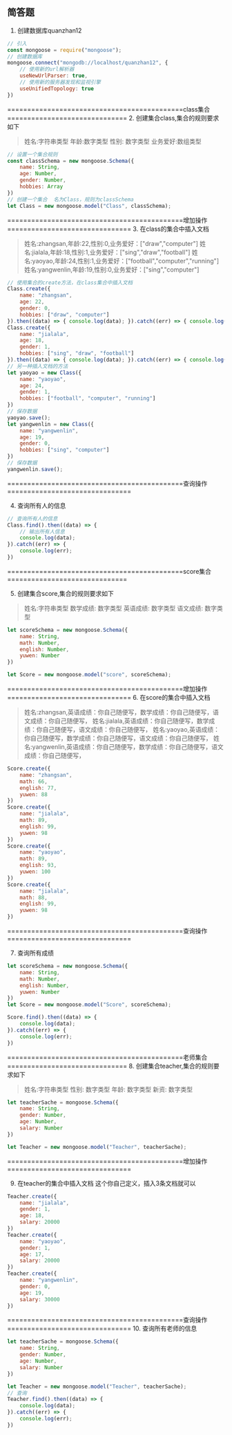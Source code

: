 ## 简答题

1. 创建数据库quanzhan12
```js
// 引入
const mongoose = require("mongoose");
// 创建数据库
mongoose.connect("mongodb://localhost/quanzhan12", {
    // 使用新的url解析器
    useNewUrlParser: true,
    // 使用新的服务器发现和监视引擎
    useUnifiedTopology: true
})
```
============================================class集合==============================
2. 创建集合class,集合的规则要求如下
> 姓名:字符串类型
> 年龄:数字类型
> 性别: 数字类型
> 业务爱好:数组类型
```js
// 设置一个集合规则
const classSchema = new mongoose.Schema({
    name: String,
    age: Number,
    gender: Number,
    hobbies: Array
})
// 创建一个集合  名为Class，规则为classSchema
let Class = new mongoose.model("Class", classSchema);
```
============================================增加操作===============================
3. 在class的集合中插入文档
>姓名:zhangsan,年龄:22,性别:0,业务爱好：["draw","computer"]
>姓名:jialala,年龄:18,性别:1,业务爱好：["sing","draw","football"]
>姓名:yaoyao,年龄:24,性别:1,业务爱好：["football","computer","running"]
>姓名:yangwenlin,年龄:19,性别:0,业务爱好：["sing","computer"]
```js
// 使用集合的create方法，在class集合中插入文档
Class.create({
    name: "zhangsan",
    age: 22,
    gender: 0,
    hobbies: ["draw", "computer"]
}).then((data) => { console.log(data); }).catch((err) => { console.log(err); });
Class.create({
    name: "jialala",
    age: 18,
    gender: 1,
    hobbies: ["sing", "draw", "football"]
}).then((data) => { console.log(data); }).catch((err) => { console.log(err); });
// 另一种插入文档的方法
let yaoyao = new Class({
    name: "yaoyao",
    age: 24,
    gender: 1,
    hobbies: ["football", "computer", "running"]
})
// 保存数据
yaoyao.save();
let yangwenlin = new Class({
    name: "yangwenlin",
    age: 19,
    gender: 0,
    hobbies: ["sing", "computer"]
})
// 保存数据
yangwenlin.save();
```
============================================查询操作===============================

4. 查询所有人的信息
```js
// 查询所有人的信息
Class.find().then((data) => {
    // 输出所有人信息
    console.log(data);
}).catch((err) => {
    console.log(err);
})
```
============================================score集合==============================

5. 创建集合score,集合的规则要求如下
> 姓名:字符串类型
> 数学成绩: 数字类型
> 英语成绩: 数字类型
> 语文成绩: 数字类型
```js
let scoreSchema = new mongoose.Schema({
    name: String,
    math: Number,
    english: Number,
    yuwen: Number
})

let Score = new mongoose.model("score", scoreSchema);
```
============================================增加操作===============================
6. 在score的集合中插入文档
>姓名:zhangsan,英语成绩：你自己随便写，数学成绩：你自己随便写，语文成绩：你自己随便写，
>姓名:jialala,英语成绩：你自己随便写，数学成绩：你自己随便写，语文成绩：你自己随便写，
>姓名:yaoyao,英语成绩：你自己随便写，数学成绩：你自己随便写，语文成绩：你自己随便写，
>姓名:yangwenlin,英语成绩：你自己随便写，数学成绩：你自己随便写，语文成绩：你自己随便写，
```js
Score.create({
    name: "zhangsan",
    math: 66,
    english: 77,
    yuwen: 88
})
Score.create({
    name: "jialala",
    math: 89,
    english: 99,
    yuwen: 98
})
Score.create({
    name: "yaoyao",
    math: 89,
    english: 93,
    yuwen: 100
})
Score.create({
    name: "jialala",
    math: 88,
    english: 99,
    yuwen: 98
})
```
============================================查询操作===============================

7. 查询所有成绩
```js
let scoreSchema = new mongoose.Schema({
    name: String,
    math: Number,
    english: Number,
    yuwen: Number
})
let Score = new mongoose.model("Score", scoreSchema);

Score.find().then((data) => {
    console.log(data);
}).catch((err) => {
    console.log(err);
})
```

============================================老师集合==============================
8. 创建集合teacher,集合的规则要求如下
> 姓名:字符串类型
> 性别: 数字类型
> 年龄: 数字类型
> 新资: 数字类型
```js
let teacherSache = mongoose.Schema({
    name: String,
    gender: Number,
    age: Number,
    salary: Number
})

let Teacher = new mongoose.model("Teacher", teacherSache);
```
============================================增加操作===============================

9. 在teacher的集合中插入文档
这个你自己定义，插入3条文档就可以
```js
Teacher.create({
    name: "jialala",
    gender: 1,
    age: 18,
    salary: 20000
})
Teacher.create({
    name: "yaoyao",
    gender: 1,
    age: 17,
    salary: 20000
})
Teacher.create({
    name: "yangwenlin",
    gender: 0,
    age: 19,
    salary: 30000
})
```
============================================查询操作===============================
10. 查询所有老师的信息
```js
let teacherSache = mongoose.Schema({
    name: String,
    gender: Number,
    age: Number,
    salary: Number
})

let Teacher = new mongoose.model("Teacher", teacherSache);
// 查询
Teacher.find().then((data) => {
    console.log(data);
}).catch((err) => {
    console.log(err);
})
```

